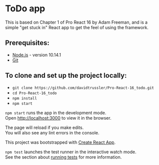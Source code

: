 # ToDo app

This is based on Chapter 1 of Pro React 16 by Adam Freeman, and is a simple "get stuck in" React app to get the feel of using the framework. 

## Prerequisites: 
- [Node.js](https://nodejs.org/) - version 10.14.1
- [Git](http://git-scm.com/)


## To clone and set up the project locally:
- `git clone https://github.com/davidtrussler/Pro-React-16_todo.git`
- `cd Pro-React-16_todo`
- `npm install`
- `npm start`

`npm start` runs the app in the development mode.<br />
Open [http://localhost:3000](http://localhost:3000) to view it in the browser.

The page will reload if you make edits.<br />
You will also see any lint errors in the console.

This project was bootstrapped with [Create React App](https://github.com/facebook/create-react-app).

`npm test` launches the test runner in the interactive watch mode.<br />
See the section about [running tests](https://facebook.github.io/create-react-app/docs/running-tests) for more information.
